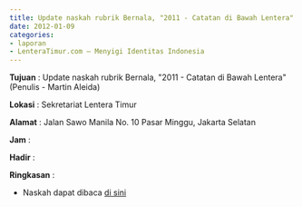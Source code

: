 ```yaml
---
title: Update naskah rubrik Bernala, "2011 - Catatan di Bawah Lentera" (Penulis - Martin Aleida)
date: 2012-01-09
categories:
- laporan
- LenteraTimur.com – Menyigi Identitas Indonesia
---
```


**Tujuan** : Update naskah rubrik Bernala, "2011 - Catatan di Bawah Lentera" (Penulis - Martin Aleida)

**Lokasi** : Sekretariat Lentera Timur

**Alamat** : Jalan Sawo Manila No. 10 Pasar Minggu, Jakarta Selatan

**Jam** : 

**Hadir** : 

**Ringkasan** : 
* Naskah dapat dibaca [di sini](http://www.lenteratimur.com/2012/01/2011-catatan-di-bawah-lentera/)
